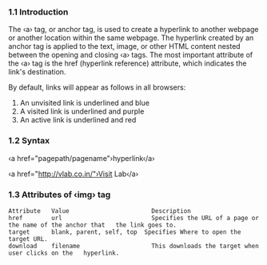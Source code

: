 ### 1.1 Introduction

The ‹a› tag, or anchor tag, is used to create a hyperlink to another webpage or another location within the same webpage. The hyperlink created by an anchor tag is applied to the text, image, or other HTML content nested between the opening and closing ‹a› tags. The most important attribute of the ‹a› tag is the href (hyperlink reference) attribute, which indicates the link's destination.

By default, links will appear as follows in all browsers:

  1. An unvisited link is underlined and blue
  2. A visited link is underlined and purple
  3. An active link is underlined and red


### 1.2 Syntax


‹a href="pagepath/pagename"›hyperlink‹/a›

‹a href="http://vlab.co.in/"›Visit Lab‹/a›


### 1.3 Attributes of ‹img› tag

 	Attribute	Value	  					Description
  	href	  	url	  						Specifies the URL of a page or the name of the anchor that   the link goes to.
  	target	  	blank, parent, self, top  Specifies Where to open the target URL.
  	download	filename  					This downloads the target when user clicks on the   hyperlink.
